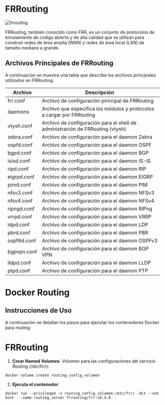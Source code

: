 # FRRouting

![frrouting](https://github.com/AndresYE/Network_Service_on_Containers/assets/113482367/612c644b-c415-432c-9636-9944b957b3fc)

FRRouting, también conocido como FRR, es un conjunto de protocolos de enrutamiento de código abierto y de alta calidad que se utilizan para construir redes de área amplia (WAN) y redes de área local (LAN) de tamaño mediano a grande.

## Archivos Principales de FRRouting

A continuación se muestra una tabla que describe los archivos principales utilizados en FRRouting:

| Archivo       | Descripción                                           |
|---------------|-------------------------------------------------------|
| frr.conf      | Archivo de configuración principal de FRRouting        |
| daemons       | Archivo que especifica los módulos y protocolos a cargar por FRRouting |
| vtysh.conf    | Archivo de configuración para el shell de administración de FRRouting (vtysh) |
| zebra.conf    | Archivo de configuración para el daemon Zebra          |
| ospfd.conf    | Archivo de configuración para el daemon OSPF           |
| bgpd.conf     | Archivo de configuración para el daemon BGP            |
| isisd.conf    | Archivo de configuración para el daemon IS-IS          |
| ripd.conf     | Archivo de configuración para el daemon RIP            |
| eigrpd.conf   | Archivo de configuración para el daemon EIGRP          |
| pimd.conf     | Archivo de configuración para el daemon PIM            |
| nfsv3.conf    | Archivo de configuración para el daemon NFSv3          |
| nfsv4.conf    | Archivo de configuración para el daemon NFSv4          |
| ripngd.conf   | Archivo de configuración para el daemon RIPng          |
| vrrpd.conf    | Archivo de configuración para el daemon VRRP           |
| ldpd.conf     | Archivo de configuración para el daemon LDP            |
| pbrd.conf     | Archivo de configuración para el daemon PBR            |
| ospf6d.conf   | Archivo de configuración para el daemon OSPFv3         |
| bgpvpn.conf   | Archivo de configuración para el daemon BGP VPN        |
| lldpd.conf    | Archivo de configuración para el daemon LLDP           |
| ptpd.conf     | Archivo de configuración para el daemon PTP            |

# Docker Routing

## Instrucciones de Uso

A continuación se detallan los pasos para ejecutar los contenedores Docker para routing:

# FRRouting
1. **Crear Named Volumes**:
Volumen para las configuraciones del servicio Routing (/etc/frr/):
 ```shell
docker volume create routing_config_volumen 
```

2. **Ejecuta el contenedor**:
```shell
docker run --privileged -v routing_config_volumen:/etc/frr/ -dit --net host  --name routing_server frrouting/frr:v8.4.0
```
